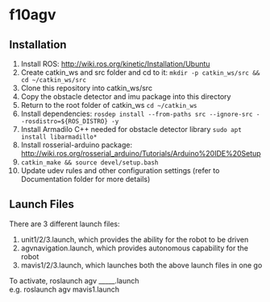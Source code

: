 # f10agv

## Installation
1. Install ROS: http://wiki.ros.org/kinetic/Installation/Ubuntu  
2. Create catkin_ws and src folder and cd to it: `mkdir -p catkin_ws/src && cd ~/catkin_ws/src`  
3. Clone this repository into catkin_ws/src  
4. Copy the obstacle detector and imu package into this directory
5. Return to the root folder of catkin_ws `cd ~/catkin_ws`  
6. Install dependencies: `rosdep install --from-paths src --ignore-src --rosdistro=${ROS_DISTRO} -y`  
7. Install Armadilo C++ needed for obstacle detector library `sudo apt install libarmadillo*`  
8. Install rosserial-arduino package: http://wiki.ros.org/rosserial_arduino/Tutorials/Arduino%20IDE%20Setup  
9. `catkin_make && source devel/setup.bash`  
10. Update udev rules and other configuration settings (refer to Documentation folder for more details)   


## Launch Files
There are 3 different launch files:
1. unit1/2/3.launch, which provides the ability for the robot to be driven
2. agvnavigation.launch, which provides autonomous capability for the robot
3. mavis1/2/3.launch, which launches both the above launch files in one go

To activate, roslaunch agv _____.launch  
e.g. roslaunch agv mavis1.launch
